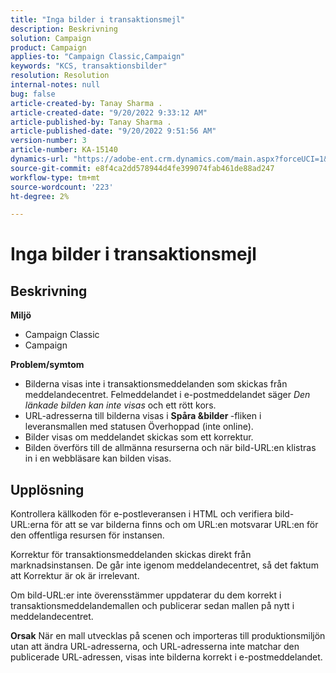 ```yaml
---
title: "Inga bilder i transaktionsmejl"
description: Beskrivning
solution: Campaign
product: Campaign
applies-to: "Campaign Classic,Campaign"
keywords: "KCS, transaktionsbilder"
resolution: Resolution
internal-notes: null
bug: false
article-created-by: Tanay Sharma .
article-created-date: "9/20/2022 9:33:12 AM"
article-published-by: Tanay Sharma .
article-published-date: "9/20/2022 9:51:56 AM"
version-number: 3
article-number: KA-15140
dynamics-url: "https://adobe-ent.crm.dynamics.com/main.aspx?forceUCI=1&pagetype=entityrecord&etn=knowledgearticle&id=961ae13a-c738-ed11-9db1-002248086735"
source-git-commit: e8f4ca2dd578944d4fe399074fab461de88ad247
workflow-type: tm+mt
source-wordcount: '223'
ht-degree: 2%

---
```


# Inga bilder i transaktionsmejl

## Beskrivning

<b>Miljö</b>
- Campaign Classic
- Campaign



<b>Problem/symtom</b>
- Bilderna visas inte i transaktionsmeddelanden som skickas från meddelandecentret. Felmeddelandet i e-postmeddelandet säger *Den länkade bilden kan inte visas* och ett rött kors.
- URL-adresserna till bilderna visas i <b>Spåra &amp;bilder </b>-fliken i leveransmallen med statusen Överhoppad (inte online).
- Bilder visas om meddelandet skickas som ett korrektur.
- Bilden överförs till de allmänna resurserna och när bild-URL:en klistras in i en webbläsare kan bilden visas.



## Upplösning






Kontrollera källkoden för e-postleveransen i HTML och verifiera bild-URL:erna för att se var bilderna finns och om URL:en motsvarar URL:en för den offentliga resursen för instansen.



Korrektur för transaktionsmeddelanden skickas direkt från marknadsinstansen. De går inte igenom meddelandecentret, så det faktum att Korrektur är ok är irrelevant.



Om bild-URL:er inte överensstämmer uppdaterar du dem korrekt i transaktionsmeddelandemallen och publicerar sedan mallen på nytt i meddelandecentret.


<b>Orsak</b>
När en mall utvecklas på scenen och importeras till produktionsmiljön utan att ändra URL-adresserna, och URL-adresserna inte matchar den publicerade URL-adressen, visas inte bilderna korrekt i e-postmeddelandet.




